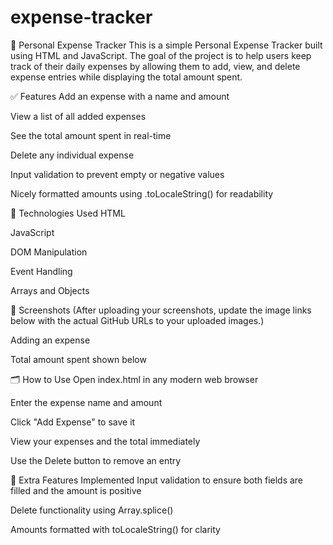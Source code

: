 # expense-tracker
💸 Personal Expense Tracker
This is a simple Personal Expense Tracker built using HTML and JavaScript. The goal of the project is to help users keep track of their daily expenses by allowing them to add, view, and delete expense entries while displaying the total amount spent.

✅ Features
Add an expense with a name and amount

View a list of all added expenses

See the total amount spent in real-time

Delete any individual expense

Input validation to prevent empty or negative values

Nicely formatted amounts using .toLocaleString() for readability

🧠 Technologies Used
HTML

JavaScript

DOM Manipulation

Event Handling

Arrays and Objects

📸 Screenshots
(After uploading your screenshots, update the image links below with the actual GitHub URLs to your uploaded images.)


Adding an expense


Total amount spent shown below

🗂️ How to Use
Open index.html in any modern web browser

Enter the expense name and amount

Click "Add Expense" to save it

View your expenses and the total immediately

Use the Delete button to remove an entry

🚀 Extra Features Implemented
Input validation to ensure both fields are filled and the amount is positive

Delete functionality using Array.splice()

Amounts formatted with toLocaleString() for clarity
